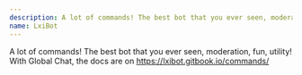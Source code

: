 ```yaml
---
description: A lot of commands! The best bot that you ever seen, moderation, fun, utility!
name: LxiBot
---
```


 A lot of commands! The best bot that you ever seen, moderation, fun, utility!
 With Global Chat, the docs are on https://lxibot.gitbook.io/commands/
